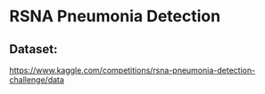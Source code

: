 # RSNA Pneumonia Detection
## Dataset:
https://www.kaggle.com/competitions/rsna-pneumonia-detection-challenge/data
